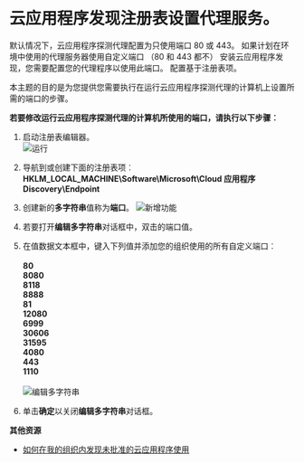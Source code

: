 <properties 
    pageTitle="云代理服务的应用程序发现注册表设置 |Microsoft Azure" 
    description="本主题的目的是为您提供您需要执行在运行云应用程序探测代理的计算机上设置所需的端口的步骤。" 
    services="active-directory" 
    documentationCenter="" 
    authors="markusvi" 
    manager="femila"/>

<tags 
    ms.service="active-directory" 
    ms.workload="identity" 
    ms.tgt_pltfrm="na" 
    ms.devlang="na" 
    ms.topic="article" 
    ms.date="10/10/2016" 
    ms.author="markusvi"/>

# <a name="cloud-app-discovery-registry-settings-for-proxy-services"></a>云应用程序发现注册表设置代理服务。

默认情况下，云应用程序探测代理配置为只使用端口 80 或 443。 如果计划在环境中使用的代理服务器使用自定义端口 （80 和 443 都不） 安装云应用程序发现，您需要配置您的代理程序以使用此端口。 配置基于注册表项。


本主题的目的是为您提供您需要执行在运行云应用程序探测代理的计算机上设置所需的端口的步骤。



**若要修改运行云应用程序探测代理的计算机所使用的端口，请执行以下步骤︰**


1. 启动注册表编辑器。 <br> ![运行](./media/active-directory-cloudappdiscovery-registry-settings-for-proxy-services/proxy01.png)

2. 导航到或创建下面的注册表项︰ <br> **HKLM_LOCAL_MACHINE\Software\Microsoft\Cloud 应用程序 Discovery\Endpoint** 

3. 创建新的**多字符串**值称为**端口**。 ![新增功能](./media/active-directory-cloudappdiscovery-registry-settings-for-proxy-services/proxy02.png)

4. 若要打开**编辑多字符串**对话框中，双击的端口值。


5. 在值数据文本框中，键入下列值并添加您的组织使用的所有自定义端口︰ <br><br>
**80** <br>
**8080** <br>
**8118** <br>
**8888** <br>
**81** <br>
**12080** <br>
**6999** <br>
**30606** <br>
**31595** <br>
**4080** <br>
**443** <br>
**1110** <br><br>
![编辑多字符串](./media/active-directory-cloudappdiscovery-registry-settings-for-proxy-services/proxy03.png)

6. 单击**确定**以关闭**编辑多字符串**对话框。



**其他资源**


* [如何在我的组织内发现未批准的云应用程序使用](active-directory-cloudappdiscovery-whatis.md) 


